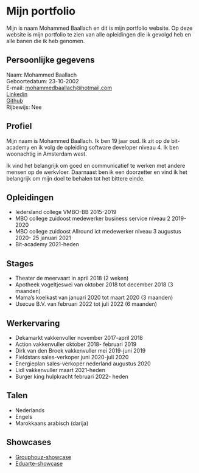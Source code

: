 # Mijn portfolio

Mijn is naam Mohammed Baallach en dit is mijn portfolio website.
Op deze website is mijn portfolio te zien van alle opleidingen die ik gevolgd heb en alle banen die ik heb genomen.

## Persoonlijke gegevens

Naam: Mohammed Baallach  
Geboortedatum: 23-10-2002  
E-mail: mohammedbaallach@hotmail.com  
<a href ="https://www.linkedin.com/in/mohammed-baallach-7484921a6/">Linkedin</a>  
<a href="https://github.com/Mootje5713">Github</a>  
Rijbewijs: Nee
  
## Profiel

Mijn naam is Mohammed Baallach. Ik ben 19 jaar oud. Ik zit op de bit-academy en ik volg de opleiding software developer niveau 4. Ik ben woonachtig in Amsterdam west.

Ik vind het belangrijk om goed en communicatief te werken met andere mensen op de werkvloer. Daarnaast ben ik een doorzetter en vind ik het belangrijk om mijn doel te behalen tot het bittere einde.

## Opleidingen

- Iedersland college VMBO-BB 2015-2019
- MBO college zuidoost medewerker business service niveau 2 2019-2020
- MBO college zuidoost Allround ict medewerker niveau 3 augustus 2020- 25 januari 2021
- Bit-academy 2021-heden

## Stages

- Theater de meervaart in april 2018 (2 weken)
- Apotheek vogeltjeswei van oktober 2018 tot december 2018 (3 maanden)
- Mama’s koelkast van januari 2020 tot maart 2020 (3 maanden)
- Usecue B.V. van februari 2022 tot juli 2022 (6 maanden)

## Werkervaring
- Dekamarkt vakkenvuller november 2017-april 2018 
- Action vakkenvuller oktober 2018- februari 2019
- Dirk van den Broek vakkenvuller mei 2019-juni 2019
- Fieldstars sales-verkoper juni 2020-juli 2020
- Energieplan sales-verkoper nederland augustus 2020
- Lidl vakkenvuller maart 2021-heden
- Burger king hulpkracht februari 2022- heden

## Talen

- Nederlands
- Engels
- Marokkaans arabisch (darija)

## Showcases

- [Grouphouz-showcase](Showcase_Grouphouz.pdf)
- [Eduarte-showcase](Eduarteverslag.pdf)
